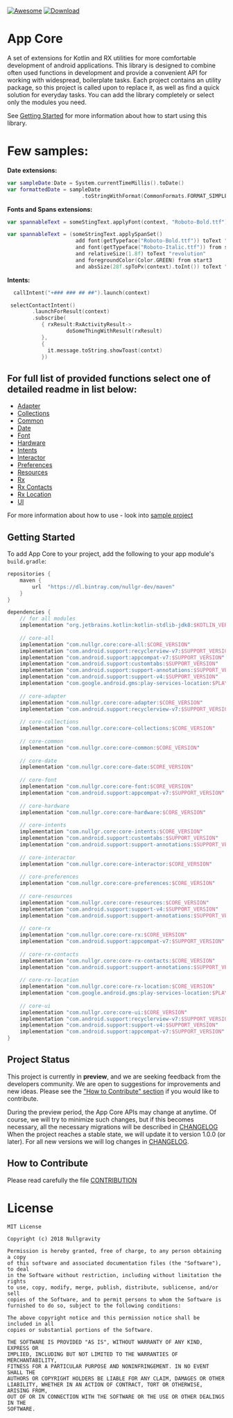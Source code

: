 [![Awesome](https://cdn.rawgit.com/sindresorhus/awesome/d7305f38d29fed78fa85652e3a63e154dd8e8829/media/badge.svg)](https://github.com/sindresorhus/awesome)
[![Download](https://api.bintray.com/packages/nullgr-dev/maven/core-all/images/download.svg)](https://bintray.com/nullgr-dev/maven/core-all/_latestVersion)

App Core
===========

A set of extensions for Kotlin and RX utilities for more comfortable development of android applications. 
This library is designed to combine often used functions in development and provide 
a convenient API for working with widespread, boilerplate tasks. 
Each project contains an utility package, so this project is called upon to replace it, 
as well as find a quick solution for everyday tasks. 
You can add the library completely or select only the modules you need. 

See [Getting Started](#getting-started) for more information about how to start using this library.

Few samples:
===========
**Date extensions:**

```kotlin
var sampleDate:Date = System.currentTimeMillis().toDate()
var formattedDate = sampleDate
                        .toStringWithFormat(CommonFormats.FORMAT_SIMPLE_DATE_TIME)
```
**Fonts and Spans extensions:**
```kotlin
var spannableText = someStingText.applyFont(context, "Roboto-Bold.ttf")
```
```kotlin
var spannableText = (someStringText.applySpanSet()
                      add font(getTypeface("Roboto-Bold.ttf")) toText "Digital"
                      and font(getTypeface("Roboto-Italic.ttf")) from start2 to end2
                      and relativeSize(1.8f) toText "revolution"
                      and foregroundColor(Color.GREEN) from start3
                      and absSize(28f.spToPx(context).toInt()) toText "we do.").build()
```

**Intents:**
```kotlin
  callIntent("+### ### ## ##").launch(context)
```

```kotlin
 selectContactIntent()
        .launchForResult(context)
        .subscribe(
           { rxResult:RxActivityResult->
                   doSomeThingWithResult(rxResult)
           },
           { 
             it.message.toString.showToast(contxt)
           })
```
For full list of provided functions select one of detailed readme in list below:
----------------
* [Adapter](./core-adapter/README.md)
* [Collections](./core-collections/README.md)
* [Common](./core-common/README.md)
* [Date](./core-date/README.md)
* [Font](./core-font/README.md)
* [Hardware](./core-hardware/README.md)
* [Intents](./core-intents/README.md)
* [Interactor](./core-interactor/README.md)
* [Preferences](./core-preferences/README.md)
* [Resources](./core-resources/README.md)
* [Rx](./core-rx/README.md)
* [Rx Contacts](./core-rx-contacts/README.md)
* [Rx Location](./core-rx-location/README.md)
* [UI](./core-ui/README.md)

For more information about how to use - look into [sample project](./app)

Getting Started
---------------

To add App Core to your project, add the following to your app module's `build.gradle`:

```groovy
repositories {
    maven {
        url  "https://dl.bintray.com/nullgr-dev/maven"
    }
}

dependencies {
    // for all modules
    implementation "org.jetbrains.kotlin:kotlin-stdlib-jdk8:$KOTLIN_VERSION"
    
    // core-all
    implementation "com.nullgr.core:core-all:$CORE_VERSION"
    implementation "com.android.support:recyclerview-v7:$SUPPORT_VERSION"
    implementation "com.android.support:appcompat-v7:$SUPPORT_VERSION"
    implementation "com.android.support:customtabs:$SUPPORT_VERSION"
    implementation "com.android.support:support-annotations:$SUPPORT_VERSION"
    implementation "com.android.support:support-v4:$SUPPORT_VERSION"
    implementation "com.google.android.gms:play-services-location:$PLAY_SERVICES_VERSION"
    
    // core-adapter
    implementation "com.nullgr.core:core-adapter:$CORE_VERSION"
    implementation "com.android.support:recyclerview-v7:$SUPPORT_VERSION"
    
    // core-collections
    implementation "com.nullgr.core:core-collections:$CORE_VERSION"
    
    // core-common
    implementation "com.nullgr.core:core-common:$CORE_VERSION"
    
    // core-date
    implementation "com.nullgr.core:core-date:$CORE_VERSION"
    
    // core-font
    implementation "com.nullgr.core:core-font:$CORE_VERSION"
    implementation "com.android.support:appcompat-v7:$SUPPORT_VERSION"
    
    // core-hardware
    implementation "com.nullgr.core:core-hardware:$CORE_VERSION"
     
    // core-intents
    implementation "com.nullgr.core:core-intents:$CORE_VERSION"
    implementation "com.android.support:customtabs:$SUPPORT_VERSION"
    implementation "com.android.support:support-annotations:$SUPPORT_VERSION"
    
    // core-interactor
    implementation "com.nullgr.core:core-interactor:$CORE_VERSION"
    
    // core-preferences
    implementation "com.nullgr.core:core-preferences:$CORE_VERSION"
    
    // core-resources
    implementation "com.nullgr.core:core-resources:$CORE_VERSION"
    implementation "com.android.support:support-v4:$SUPPORT_VERSION"
    implementation "com.android.support:support-annotations:$SUPPORT_VERSION"
    
    // core-rx
    implementation "com.nullgr.core:core-rx:$CORE_VERSION"
    implementation "com.android.support:appcompat-v7:$SUPPORT_VERSION"
    
    // core-rx-contacts
    implementation "com.nullgr.core:core-rx-contacts:$CORE_VERSION"
    implementation "com.android.support:support-annotations:$SUPPORT_VERSION"
    
    // core-rx-location
    implementation "com.nullgr.core:core-rx-location:$CORE_VERSION"
    implementation "com.google.android.gms:play-services-location:$PLAY_SERVICES_VERSION"
    
    // core-ui
    implementation "com.nullgr.core:core-ui:$CORE_VERSION"
    implementation "com.android.support:recyclerview-v7:$SUPPORT_VERSION"
    implementation "com.android.support:support-v4:$SUPPORT_VERSION"
    implementation "com.android.support:appcompat-v7:$SUPPORT_VERSION"
}
```

Project Status
--------------
This project is currently in **preview**, and we are seeking feedback from the developers community. 
We are open to suggestions for improvements and new ideas. Please see the
["How to Contribute" section](#how-to-contribute) if you would like to contribute.

During the preview period, the App Core APIs may change at anytime. 
Of course, we will try to minimize such changes, but if this becomes necessary, all the necessary 
migrations will be described in [CHANGELOG](./CHANGELOG.md)
When the project reaches a stable state, we will update it to version 1.0.0 (or later). 
For all new versions we will log changes in [CHANGELOG](./CHANGELOG.md).


How to Contribute
-----------------
Please read carefully the file [CONTRIBUTION](./CONTRIBUTING.md)

License
=======
```
MIT License

Copyright (c) 2018 Nullgravity

Permission is hereby granted, free of charge, to any person obtaining a copy
of this software and associated documentation files (the "Software"), to deal
in the Software without restriction, including without limitation the rights
to use, copy, modify, merge, publish, distribute, sublicense, and/or sell
copies of the Software, and to permit persons to whom the Software is
furnished to do so, subject to the following conditions:

The above copyright notice and this permission notice shall be included in all
copies or substantial portions of the Software.

THE SOFTWARE IS PROVIDED "AS IS", WITHOUT WARRANTY OF ANY KIND, EXPRESS OR
IMPLIED, INCLUDING BUT NOT LIMITED TO THE WARRANTIES OF MERCHANTABILITY,
FITNESS FOR A PARTICULAR PURPOSE AND NONINFRINGEMENT. IN NO EVENT SHALL THE
AUTHORS OR COPYRIGHT HOLDERS BE LIABLE FOR ANY CLAIM, DAMAGES OR OTHER
LIABILITY, WHETHER IN AN ACTION OF CONTRACT, TORT OR OTHERWISE, ARISING FROM,
OUT OF OR IN CONNECTION WITH THE SOFTWARE OR THE USE OR OTHER DEALINGS IN THE
SOFTWARE.
```